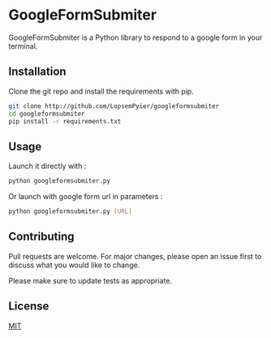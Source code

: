 # GoogleFormSubmiter

GoogleFormSubmiter is a Python library to respond to a google form in your terminal.

## Installation

Clone the git repo and install the requirements with pip.
```bash
git clone http://github.com/LopsemPyier/googleformsubmiter
cd googleformsubmiter
pip install -r requirements.txt
```


## Usage

Launch it directly with :

```bash
python googleformsubmiter.py
```

Or launch with google form url in parameters :

```bash
python googleformsubmiter.py [URL]
```

## Contributing
Pull requests are welcome. For major changes, please open an issue first to discuss what you would like to change.

Please make sure to update tests as appropriate.

## License
[MIT](https://choosealicense.com/licenses/mit/)